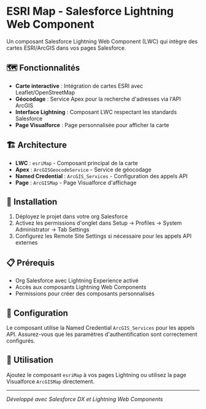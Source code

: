 # ESRI Map - Salesforce Lightning Web Component

Un composant Salesforce Lightning Web Component (LWC) qui intègre des cartes ESRI/ArcGIS dans vos pages Salesforce.

## 🗺️ Fonctionnalités

- **Carte interactive** : Intégration de cartes ESRI avec Leaflet/OpenStreetMap
- **Géocodage** : Service Apex pour la recherche d'adresses via l'API ArcGIS
- **Interface Lightning** : Composant LWC respectant les standards Salesforce
- **Page Visualforce** : Page personnalisée pour afficher la carte

## 🏗️ Architecture

- **LWC** : `esriMap` - Composant principal de la carte
- **Apex** : `ArcGISGeocodeService` - Service de géocodage
- **Named Credential** : `ArcGIS_Services` - Configuration des appels API
- **Page** : `ArcGISMap` - Page Visualforce d'affichage

## 🚀 Installation

1. Déployez le projet dans votre org Salesforce
2. Activez les permissions d'onglet dans Setup → Profiles → System Administrator → Tab Settings
3. Configurez les Remote Site Settings si nécessaire pour les appels API externes

## 📋 Prérequis

- Org Salesforce avec Lightning Experience activé
- Accès aux composants Lightning Web Components
- Permissions pour créer des composants personnalisés

## 🔧 Configuration

Le composant utilise la Named Credential `ArcGIS_Services` pour les appels API. Assurez-vous que les paramètres d'authentification sont correctement configurés.

## 📱 Utilisation

Ajoutez le composant `esriMap` à vos pages Lightning ou utilisez la page Visualforce `ArcGISMap` directement.

---

*Développé avec Salesforce DX et Lightning Web Components*

